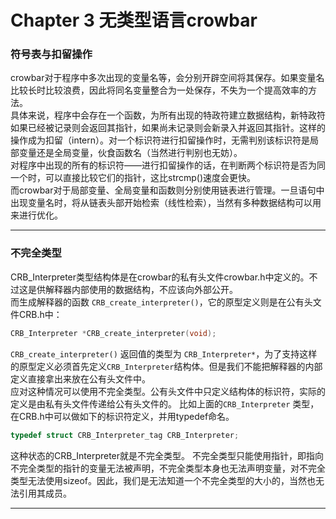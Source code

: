 # Chapter 3  无类型语言crowbar

### 符号表与扣留操作
crowbar对于程序中多次出现的变量名等，会分别开辟空间将其保存。如果变量名比较长时比较浪费，因此将同名变量整合为一处保存，不失为一个提高效率的方法。  
具体来说，程序中会存在一个函数，为所有出现的特政符建立数据结构，新特政符如果已经被记录则会返回其指针，如果尚未记录则会新录入并返回其指针。这样的操作成为扣留（intern）。对一个标识符进行扣留操作时，无需判别该标识符是局部变量还是全局变量，伙食函数名（当然进行判别也无妨）。  
对程序中出现的所有的标识符——进行扣留操作的话，在判断两个标识符是否为同一个时，可以直接比较它们的指针，这比strcmp()速度会更快。  
而crowbar对于局部变量、全局变量和函数则分别使用链表进行管理。一旦语句中出现变量名时，将从链表头部开始检索（线性检索），当然有多种数据结构可以用来进行优化。

---

### 不完全类型
CRB_Interpreter类型结构体是在crowbar的私有头文件crowbar.h中定义的。不过这是供解释器内部使用的数据结构，不应该向外部公开。  
而生成解释器的函数 ``` CRB_create_interpreter() ```，它的原型定义则是在公有头文件CRB.h中：

```c
CRB_Interpreter *CRB_create_interpreter(void);
```

``` CRB_create_interpreter() ``` 返回值的类型为 ``` CRB_Interpreter* ```，为了支持这样的原型定义必须首先定义``` CRB_Interpreter ```结构体。但是我们不能把解释器的内部定义直接拿出来放在公有头文件中。  
应对这种情况可以使用不完全类型。公有头文件中只定义结构体的标识符，实际的定义是由私有头文件传递给公有头文件的。
比如上面的``` CRB_Interpreter ``` 类型，在CRB.h中可以做如下的标识符定义，并用typedef命名。  

```c 
typedef struct CRB_Interpreter_tag CRB_Interpreter;
```
这种状态的CRB_Interpreter就是不完全类型。
不完全类型只能使用指针，即指向不完全类型的指针的变量无法被声明，不完全类型本身也无法声明变量，对不完全类型无法使用sizeof。因此，我们是无法知道一个不完全类型的大小的，当然也无法引用其成员。

---


